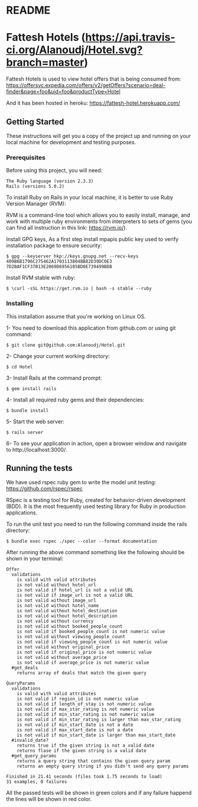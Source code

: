 # README

# Fattesh Hotels (https://api.travis-ci.org/Alanoudj/Hotel.svg?branch=master)

Fattesh Hotels is used to view hotel offers that is being consumed from:
https://offersvc.expedia.com/offers/v2/getOffers?scenario=deal-finder&page=foo&uid=foo&productType=Hotel

And it has been hosted in heroku:
https://fattesh-hotel.herokuapp.com/

## Getting Started

These instructions will get you a copy of the project up and running on your local machine for development and testing purposes.

### Prerequisites

Before using this project, you will need:

```
The Ruby language (version 2.3.3)
Rails (versions 5.0.2)
```
To install Ruby on Rails in your local machine, it is better to use Ruby Version Manager (RVM):

RVM is a command-line tool which allows you to easily install, manage, and work with multiple ruby environments from interpreters to sets of gems (you can find all instruction in this link: https://rvm.io/).

Install GPG keys, As a first step install mpapis public key used to verify installation package to ensure security:

```
$ gpg --keyserver hkp://keys.gnupg.net --recv-keys 409B6B1796C275462A1703113804BB82D39DC0E3 7D2BAF1CF37B13E2069D6956105BD0E739499BDB
```

Install RVM stable with ruby:

```
$ \curl -sSL https://get.rvm.io | bash -s stable --ruby
```
### Installing

This installation assume that you're working on Linux OS.

1- You need to download this application from github.com or using git command:

```
$ git clone git@github.com:Alanoudj/Hotel.git
```

2- Change your current working directory:

```
$ cd Hotel
```

3- Install Rails at the command prompt:

```
$ gem install rails
```

4- Install all required ruby gems and their dependencies:

```
$ bundle install
```

5- Start the web server:

```
$ rails server
```

6- To see your application in action, open a browser window and navigate to http://localhost:3000/.

## Running the tests

We have used rspec ruby gem to write the model unit testing: https://github.com/rspec/rspec

RSpec is a testing tool for Ruby, created for behavior-driven development (BDD). It is the most frequently used testing library for Ruby in production applications. 

To run the unit test you need to run the following command inside the rails directory:

```
$ bundle exec rspec ./spec --color --format documentation
```
After running the above command something like the following should be shown in your terminal:

```
Offer
  validations
    is valid with valid attributes
    is not valid without hotel_url
    is not valid if hotel_url is not a valid URL
    is not valid if image_url is not a valid URL
    is not valid without image_url
    is not valid without hotel_name
    is not valid without hotel_destination
    is not valid without hotel_description
    is not valid without currency
    is not valid without booked_people_count
    is not valid if booked_people_count is not numeric value
    is not valid without viewing_people_count
    is not valid if viewing_people_count is not numeric value
    is not valid without original_price
    is not valid if original_price is not numeric value
    is not valid without average_price
    is not valid if average_price is not numeric value
  #get_deals
    returns array of deals that match the given query

QueryParams
  validations
    is valid with valid attributes
    is not valid if region_id is not numeric value
    is not valid if length_of_stay is not numeric value
    is not valid if max_star_rating is not numeric value
    is not valid if min_star_rating is not numeric value
    is not valid if min_star_rating is larger than max_star_rating
    is not valid if min_start_date is not a date
    is not valid if max_start_date is not a date
    is not valid if min_start_date is larger than max_start_date
  #invalid_date?
    returns true if the given string is not a valid date
    returns flase if the given string is a valid date
  #get_query_params
    returns a query string that contains the given query param
    returns an empty query string if you didn't send any query params

Finished in 21.41 seconds (files took 1.75 seconds to load)
31 examples, 0 failures

```
All the passed tests will be shown in green colors and if any failure happend the lines will be shown in red color.
